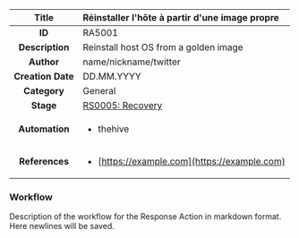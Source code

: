 | Title                       | Réinstaller l'hôte à partir d'une image propre         |
|:---------------------------:|:--------------------|
| **ID**                      | RA5001            |
| **Description**             | Reinstall host OS from a golden image   |
| **Author**                  | name/nickname/twitter        |
| **Creation Date**           | DD.MM.YYYY |
| **Category**                | General      |
| **Stage**                   |[RS0005: Recovery](../Response_Stages/RS0005.md)| 
| **Automation** |<ul><li>thehive</li></ul>|
| **References** |<ul><li>[https://example.com](https://example.com)</li></ul>|

### Workflow

Description of the workflow for the Response Action in markdown format.  
Here newlines will be saved.  
